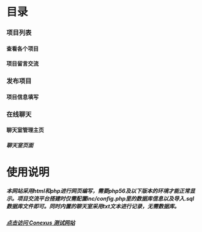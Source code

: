 # 目录

### 项目列表
#### 查看各个项目
#### 项目留言交流

### 发布项目
#### 项目信息填写

### 在线聊天
#### 聊天室管理主页
##### 聊天室页面

# 使用说明
##### 本网站采用html和php进行网页编写，需要php56及以下版本的环境才能正常显示。项目交流平台搭建时仅需配置inc/config.php里的数据库信息以及导入.sql数据库文件即可。同时内置的聊天室采用txt文本进行记录，无需数据库。
##### [点击访问 Conexus 测试网站](https://conexus.oeza.top)

